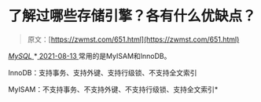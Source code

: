 <!--yml
category: 未分类
date: 0001-01-01 00:00:00
--->

# 了解过哪些存储引擎？各有什么优缺点？

> 原文：[https://zwmst.com/651.html](https://zwmst.com/651.html)

   [ *MySQL* ](https://zwmst.com/mysql)*[ <time datetime="2021-08-14T07:50:41+08:00"> 2021-08-13 </time> ](https://zwmst.com/651.html)  常用的是MyISAM和InnoDB。

InnoDB：支持事务、支持外键、支持行级锁、不支持全文索引

MyISAM：不支持事务、不支持外键、不支持行级锁、支持全文索引*